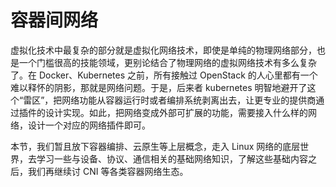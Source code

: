 # 容器间网络

虚拟化技术中最复杂的部分就是虚拟化网络技术，即使是单纯的物理网络部分，也是一个门槛很高的技能领域，更别论结合了物理网络的虚拟网络技术有多么复杂了。在 Docker、Kubernetes 之前，所有接触过 OpenStack 的人心里都有一个难以释怀的阴影，那就是网络问题。于是，后来者 kubernetes 明智地避开了这个“雷区”，把网络功能从容器运行时或者编排系统剥离出去，让更专业的提供商通过插件的设计实现。如此，把网络变成外部可扩展的功能，需要接入什么样的网络，设计一个对应的网络插件即可。

本节，我们暂且放下容器编排、云原生等上层概念，走入 Linux 网络的底层世界，去学习一些与设备、协议、通信相关的基础网络知识，了解这些基础内容之后，我们再继续讨 CNI 等各类容器网络生态。


